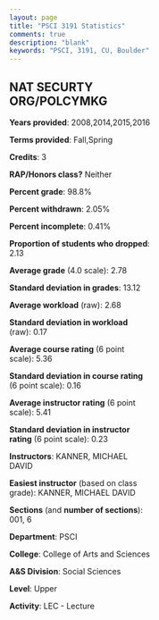 ```yaml
---
layout: page
title: "PSCI 3191 Statistics"
comments: true
description: "blank"
keywords: "PSCI, 3191, CU, Boulder"
--- 
```

<head>
<script src="https://ajax.googleapis.com/ajax/libs/jquery/2.1.3/jquery.min.js"></script>
<script src="https://dl.dropboxusercontent.com/s/pc42nxpaw1ea4o9/highcharts.js?dl=0"></script>
<!-- <script src="../assets/js/highcharts.js"></script> -->
<style type="text/css">@font-face {
	font-family: "Bebas Neue";
	src: url(https://www.filehosting.org/file/details/544349/BebasNeue%20Regular.otf) format("opentype");
	}
	h1.Bebas { 
		font-family: "Bebas Neue", Verdana, Tahoma;
	}
</style>
</head>
<body>
	<div id="container" style="float: right; width: 45%; height: 88%; margin-left: 2.5%; margin-right: 2.5%;"></div>
	<script language="JavaScript">
		$(document).ready(function() {
		var chart = {type: 'column'};
		var title = {text: 'Grade Distribution'};
		var xAxis = {categories: ['A','B','C','D','F'],crosshair: true};
		var yAxis = {min: 0,title: {text: 'Percentage'}};
		var tooltip = {headerFormat: '<center><b><span style="font-size:20px">{point.key}</span></b></center>',
		               pointFormat: '<td style="padding:0"><b>{point.y:.1f}%</b></td>',
		               footerFormat: '</table>',shared: true,useHTML: true};
		var plotOptions = {column: {pointPadding: 0.0,borderWidth: 0}};  
		var credits = {enabled: false};var series= [{name: 'Percent',data: [22.91,47.14,21.59,5.73,2.64,]}];
		var json = {};
		json.chart = chart;
		json.title = title;
		json.tooltip = tooltip;
		json.xAxis = xAxis;
		json.yAxis = yAxis;  
		json.series = series;
		json.plotOptions = plotOptions;  
		json.credits = credits;
		$('#container').highcharts(json);
	});
	</script>
</body>
			   
## NAT SECURTY ORG/POLCYMKG

**Years provided**: 2008,2014,2015,2016

**Terms provided**: Fall,Spring

**Credits**: 3

**RAP/Honors class?** Neither

**Percent grade**: 98.8%

**Percent withdrawn**: 2.05%

**Percent incomplete**: 0.41%

**Proportion of students who dropped**: 2.13

**Average grade** (4.0 scale): 2.78

**Standard deviation in grades**: 13.12

**Average workload** (raw): 2.68

**Standard deviation in workload** (raw): 0.17

**Average course rating** (6 point scale): 5.36

**Standard deviation in course rating** (6 point scale): 0.16

**Average instructor rating** (6 point scale): 5.41

**Standard deviation in instructor rating** (6 point scale): 0.23

**Instructors**: KANNER, MICHAEL DAVID

**Easiest instructor** (based on class grade): KANNER, MICHAEL DAVID

**Sections** (and **number of sections**): 001, 6

**Department**: PSCI

**College**: College of Arts and Sciences

**A&S Division**: Social Sciences

**Level**: Upper

**Activity**: LEC - Lecture